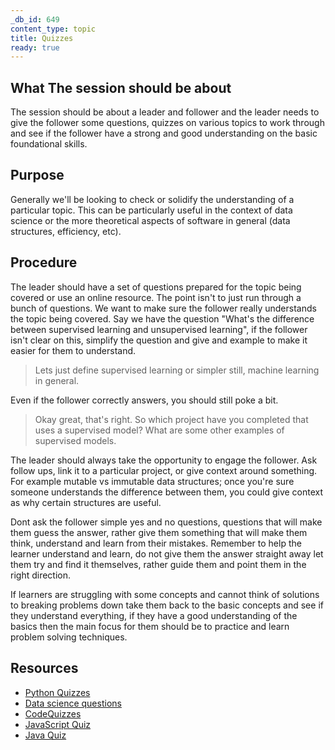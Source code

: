 ```yaml
---
_db_id: 649
content_type: topic
title: Quizzes
ready: true
---
```



## What The session should be about

<!-- This type of session involves the leader and follower working through some kind of Q&A type quiz. The topic could be very basic or something more advanced. -->

The session should be about a leader and follower and the leader needs to give the follower some questions, quizzes on various topics to work through and see if the follower have a strong and good understanding on the basic foundational skills.

## Purpose

Generally we'll be looking to check or solidify the understanding of a particular topic.
This can be particularly useful in the context of data science or the more theoretical aspects of software in general (data structures, efficiency, etc).


## Procedure

The leader should have a set of questions prepared for the topic being covered or use an online resource. The point isn't to just run through a bunch of questions. We want to make sure the follower really understands the topic being covered. Say we have the question "What's the difference between supervised learning and unsupervised learning", if the follower isn't clear on this, simplify the question and give and example to make it easier for them to understand.

> Lets just define supervised learning or simpler still, machine learning in general.

Even if the follower correctly answers, you should still poke a bit.

> Okay great, that's right. So which project have you completed that uses a supervised model? What are some other examples of supervised models.

The leader should always take the opportunity to engage the follower. Ask follow ups, link it to a particular project, or give context around something. For example mutable vs immutable data structures; once you're sure someone understands the difference between them, you could give context as why certain structures are useful.

Dont ask the follower simple yes and no questions, questions that will make them guess the answer, rather give them something that will make them think, understand and learn from their mistakes. Remember to help the learner understand and learn, do not give them the answer straight away let them try and find it themselves, rather guide them and point them in the right direction.

If learners are struggling with some concepts and cannot think of solutions to breaking problems down take them back to the basic concepts and see if they understand everything, if they have a good understanding of the basics then the main focus for them should be to practice and learn problem solving techniques.

## Resources
- [Python Quizzes](https://realpython.com/quizzes/)
- [Data science questions](https://github.com/alexeygrigorev/data-science-interviews)
- [CodeQuizzes](https://www.codequizzes.com/)
- [JavaScript Quiz](https://www.w3schools.com/js/js_quiz.asp)
- [Java Quiz](https://www.w3schools.com/java/java_quiz.asp)